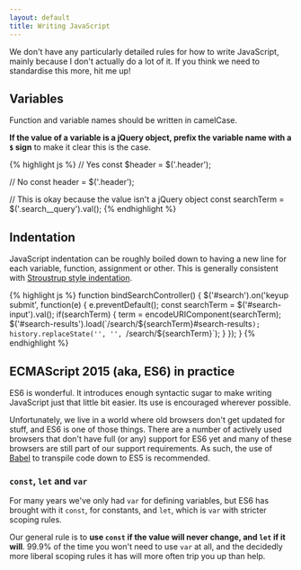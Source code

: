 ```yaml
---
layout: default
title: Writing JavaScript
---
```


<aside class="aside aside--opinion">
We don't have any particularly detailed rules for how to write JavaScript, mainly because I don't actually do a lot of it. If you think we need to standardise this more, hit me up! 
</aside>

## Variables

Function and variable names should be written in camelCase.

**If the value of a variable is a jQuery object, prefix the variable name with a `$` sign** to make it clear this is the case.

{% highlight js %}
// Yes
const $header = $('.header');

// No
const header = $('.header');

// This is okay because the value isn't a jQuery object
const searchTerm = $('.search__query').val();
{% endhighlight %}

## Indentation

JavaScript indentation can be roughly boiled down to having a new line for each variable, function, assignment or other. This is generally consistent with [Stroustrup style indentation](https://en.wikipedia.org/wiki/Indent_style#Variant:_Stroustrup). 

{% highlight js %}
function bindSearchController() {
    $('#search').on('keyup submit', function(e) {
        e.preventDefault();
        const searchTerm = $('#search-input').val();
        if(searchTerm) {
            term = encodeURIComponent(searchTerm);
            $('#search-results').load(`/search/${searchTerm}#search-results`);
            history.replaceState('', '', `/search/${searchTerm}`);
        }
    });
}
{% endhighlight %}

## ECMAScript 2015 (aka, ES6) in practice

ES6 is wonderful. It introduces enough syntactic sugar to make writing JavaScript just that little bit easier. Its use is encouraged wherever possible. 

Unfortunately, we live in a world where old browsers don't get updated for stuff, and ES6 is one of those things. There are a number of actively used browsers that don't have full (or any) support for ES6 yet and many of these browsers are still part of our support requirements. As such, the use of [Babel](https://babeljs.io) to transpile code down to ES5 is recommended.

### `const`, `let` and `var`

For many years we've only had `var` for defining variables, but ES6 has brought with it `const`, for constants, and `let`, which is `var` with stricter scoping rules. 

Our general rule is to **use `const` if the value will never change, and `let` if it will**. 99.9% of the time you won't need to use `var` at all, and the decidedly more liberal scoping rules it has will more often trip you up than help.